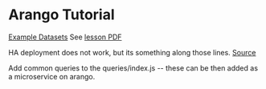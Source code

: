 # Arango Tutorial

[Example Datasets](https://www.arangodb.com/graphcourse_demodata_arangodb-1/)
See [lesson PDF](lesson.pdf)


HA deployment does not work, but its something along those lines. [Source](https://github.com/arangodb-helper/arangodb#running-in-docker)

Add common queries to the queries/index.js -- these can be then added as a microservice on arango.
